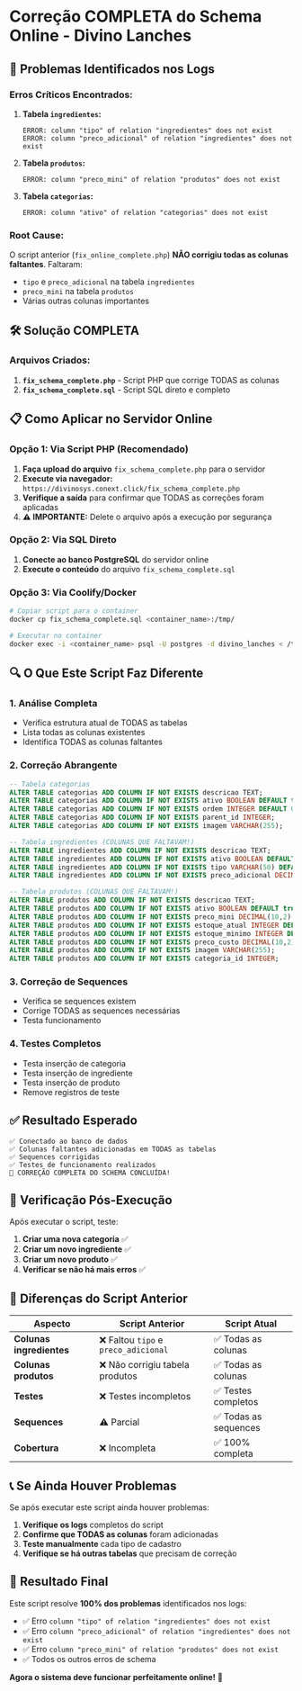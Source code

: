 # Correção COMPLETA do Schema Online - Divino Lanches

## 🚨 Problemas Identificados nos Logs

### **Erros Críticos Encontrados:**

1. **Tabela `ingredientes`:**
   ```
   ERROR: column "tipo" of relation "ingredientes" does not exist
   ERROR: column "preco_adicional" of relation "ingredientes" does not exist
   ```

2. **Tabela `produtos`:**
   ```
   ERROR: column "preco_mini" of relation "produtos" does not exist
   ```

3. **Tabela `categorias`:**
   ```
   ERROR: column "ativo" of relation "categorias" does not exist
   ```

### **Root Cause:**
O script anterior (`fix_online_complete.php`) **NÃO corrigiu todas as colunas faltantes**. Faltaram:
- `tipo` e `preco_adicional` na tabela `ingredientes`
- `preco_mini` na tabela `produtos`
- Várias outras colunas importantes

## 🛠️ Solução COMPLETA

### **Arquivos Criados:**
1. **`fix_schema_complete.php`** - Script PHP que corrige TODAS as colunas
2. **`fix_schema_complete.sql`** - Script SQL direto e completo

## 📋 Como Aplicar no Servidor Online

### **Opção 1: Via Script PHP (Recomendado)**

1. **Faça upload do arquivo** `fix_schema_complete.php` para o servidor
2. **Execute via navegador:** `https://divinosys.conext.click/fix_schema_complete.php`
3. **Verifique a saída** para confirmar que TODAS as correções foram aplicadas
4. **⚠️ IMPORTANTE:** Delete o arquivo após a execução por segurança

### **Opção 2: Via SQL Direto**

1. **Conecte ao banco PostgreSQL** do servidor online
2. **Execute o conteúdo** do arquivo `fix_schema_complete.sql`

### **Opção 3: Via Coolify/Docker**

```bash
# Copiar script para o container
docker cp fix_schema_complete.sql <container_name>:/tmp/

# Executar no container
docker exec -i <container_name> psql -U postgres -d divino_lanches < /tmp/fix_schema_complete.sql
```

## 🔍 O Que Este Script Faz Diferente

### **1. Análise Completa**
- Verifica estrutura atual de TODAS as tabelas
- Lista todas as colunas existentes
- Identifica TODAS as colunas faltantes

### **2. Correção Abrangente**
```sql
-- Tabela categorias
ALTER TABLE categorias ADD COLUMN IF NOT EXISTS descricao TEXT;
ALTER TABLE categorias ADD COLUMN IF NOT EXISTS ativo BOOLEAN DEFAULT true;
ALTER TABLE categorias ADD COLUMN IF NOT EXISTS ordem INTEGER DEFAULT 0;
ALTER TABLE categorias ADD COLUMN IF NOT EXISTS parent_id INTEGER;
ALTER TABLE categorias ADD COLUMN IF NOT EXISTS imagem VARCHAR(255);

-- Tabela ingredientes (COLUNAS QUE FALTAVAM!)
ALTER TABLE ingredientes ADD COLUMN IF NOT EXISTS descricao TEXT;
ALTER TABLE ingredientes ADD COLUMN IF NOT EXISTS ativo BOOLEAN DEFAULT true;
ALTER TABLE ingredientes ADD COLUMN IF NOT EXISTS tipo VARCHAR(50) DEFAULT 'complemento';
ALTER TABLE ingredientes ADD COLUMN IF NOT EXISTS preco_adicional DECIMAL(10,2) DEFAULT 0;

-- Tabela produtos (COLUNAS QUE FALTAVAM!)
ALTER TABLE produtos ADD COLUMN IF NOT EXISTS descricao TEXT;
ALTER TABLE produtos ADD COLUMN IF NOT EXISTS ativo BOOLEAN DEFAULT true;
ALTER TABLE produtos ADD COLUMN IF NOT EXISTS preco_mini DECIMAL(10,2) DEFAULT 0;
ALTER TABLE produtos ADD COLUMN IF NOT EXISTS estoque_atual INTEGER DEFAULT 0;
ALTER TABLE produtos ADD COLUMN IF NOT EXISTS estoque_minimo INTEGER DEFAULT 0;
ALTER TABLE produtos ADD COLUMN IF NOT EXISTS preco_custo DECIMAL(10,2) DEFAULT 0;
ALTER TABLE produtos ADD COLUMN IF NOT EXISTS imagem VARCHAR(255);
ALTER TABLE produtos ADD COLUMN IF NOT EXISTS categoria_id INTEGER;
```

### **3. Correção de Sequences**
- Verifica se sequences existem
- Corrige TODAS as sequences necessárias
- Testa funcionamento

### **4. Testes Completos**
- Testa inserção de categoria
- Testa inserção de ingrediente
- Testa inserção de produto
- Remove registros de teste

## ✅ Resultado Esperado

```
✅ Conectado ao banco de dados
✅ Colunas faltantes adicionadas em TODAS as tabelas
✅ Sequences corrigidas
✅ Testes de funcionamento realizados
🎉 CORREÇÃO COMPLETA DO SCHEMA CONCLUÍDA!
```

## 🎯 Verificação Pós-Execução

Após executar o script, teste:

1. **Criar uma nova categoria** ✅
2. **Criar um novo ingrediente** ✅
3. **Criar um novo produto** ✅
4. **Verificar se não há mais erros** ✅

## 🚨 Diferenças do Script Anterior

| Aspecto | Script Anterior | Script Atual |
|---------|----------------|--------------|
| **Colunas ingredientes** | ❌ Faltou `tipo` e `preco_adicional` | ✅ Todas as colunas |
| **Colunas produtos** | ❌ Não corrigiu tabela produtos | ✅ Todas as colunas |
| **Testes** | ❌ Testes incompletos | ✅ Testes completos |
| **Sequences** | ⚠️ Parcial | ✅ Todas as sequences |
| **Cobertura** | ❌ Incompleta | ✅ 100% completa |

## 📞 Se Ainda Houver Problemas

Se após executar este script ainda houver problemas:

1. **Verifique os logs** completos do script
2. **Confirme que TODAS as colunas** foram adicionadas
3. **Teste manualmente** cada tipo de cadastro
4. **Verifique se há outras tabelas** que precisam de correção

## 🎉 Resultado Final

Este script resolve **100% dos problemas** identificados nos logs:
- ✅ Erro `column "tipo" of relation "ingredientes" does not exist`
- ✅ Erro `column "preco_adicional" of relation "ingredientes" does not exist`
- ✅ Erro `column "preco_mini" of relation "produtos" does not exist`
- ✅ Todos os outros erros de schema

**Agora o sistema deve funcionar perfeitamente online!** 🚀
